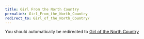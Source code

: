 ```yaml
---
title: Girl From the North Country
permalink: Girl_From_the_North_Country
redirect_to: Girl_of_the_North_Country/
---
```


You should automatically be redirected to [Girl of the North Country](Girl_of_the_North_Country/)
